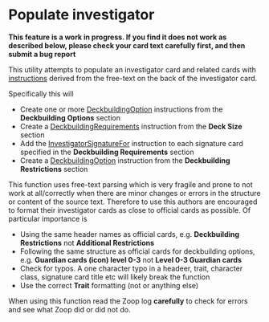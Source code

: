 # Populate investigator

**This feature is a work in progress. If you find it does not work as described below, please check your card text carefully first, and then submit a bug report**

This utility attempts to populate an investigator card and related cards with [instructions](../shared/instructions/Instructions.md) derived from the free-text on the back of the investigator card.

Specifically this will

- Create one or more [DeckbuildingOption](../shared/instructions/Instructions.md#instruction---investigator-deckbuilding-option) instructions from the **Deckbuilding Options** section
- Create a [DeckbuildingRequirements](../shared/instructions/Instructions.md#instruction---deckbuildingrequirements) instruction from the **Deck Size** section
- Add the [InvestigatorSignatureFor](../shared/instructions/Instructions.md#instruction--link-signatures-to-investigator) instruction to each signature card specified in the **Deckbuilding Requirements** section
- Create a [DeckbuildingOption](../shared/instructions/Instructions.md#instruction---investigator-deckbuilding-option) instruction from the **Deckbuilding Restrictions** section

This function uses free-text parsing which is very fragile and prone to not work at all/correctly when there are minor changes or errors in the structure or content of the source text. Therefore to use this authors are encouraged to format their investigator cards as close to official cards as possible. Of particular importance is

- Using the same header names as official cards, e.g. **Deckbuilding Restrictions** not **Additional Restrictions**
- Following the same structure as official cards for deckbuilding options, e.g. **Guardian cards (icon) level 0-3** not **Level 0-3 Guardian cards**
- Check for typos. A one character typo in a headeer, trait, character class, signature card title etc will likely break the function
- Use the correct **<t>Trait</t>** formatting (not <b><i></i></b> or anything else)

When using this function read the Zoop log **carefully** to check for errors and see what Zoop did or did not do.
